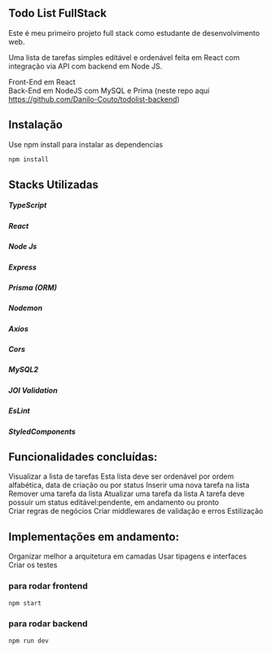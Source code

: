 ## Todo List FullStack

Este é meu primeiro projeto full stack como estudante de desenvolvimento web.

Uma lista de tarefas simples editável e ordenável feita em React com integração via API com backend em Node JS.

Front-End em React  
Back-End em NodeJS com MySQL e Prima (neste repo aqui https://github.com/Danilo-Couto/todolist-backend)

## Instalação

Use npm install para instalar as dependencias

```bash
npm install
```

## Stacks Utilizadas

##### TypeScript
##### React
##### Node Js
##### Express
##### Prisma (ORM)
##### Nodemon
##### Axios
##### Cors
##### MySQL2
##### JOI Validation
#####  EsLint
##### StyledComponents

## Funcionalidades concluídas:

Visualizar a lista de tarefas 
Esta lista deve ser ordenável por ordem alfabética, data de criação ou por status 
Inserir uma nova tarefa na lista 
Remover uma tarefa da lista 
Atualizar uma tarefa da lista 
A tarefa deve possuir um status editável:pendente, em andamento ou pronto  
Criar regras de negócios
Criar middlewares de validação e erros
Estilização

## Implementações em andamento:

Organizar melhor a arquitetura em camadas
Usar tipagens e interfaces
Criar os testes

### para rodar frontend

```bash
npm start
```
### para rodar backend

```bash
npm run dev
```
